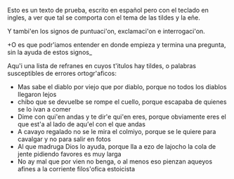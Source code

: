 Esto es un texto de prueba, escrito en español pero con el teclado en ingles, a ver que tal se comporta con el tema de las tildes y la eñe.

Y tambi'en los signos de puntuaci'on, exclamaci'on e interrogaci'on. 

+O es que podr'iamos entender en donde empieza y termina una pregunta, sin la ayuda de estos signos_

Aqu'i una lista de refranes en cuyos t'itulos hay tildes, o palabras susceptibles de errores ortogr'aficos:
- Mas sabe el diablo por viejo que por diablo, porque no todos los diablos llegaron lejos 
- chibo que se devuelbe se rompe el cuello, porque escapaba de quienes se lo ivan a comer
- Dime con qui'en andas y te dir'e qui'en eres, porque obviamente eres el que est'a al lado de aqu'el con el que andas
- A cavayo regalado no se le mira el colmiyo, porque se le quiere para cavalgar y no para salir en fotos
- Al que madruga Dios lo ayuda, porque lla a ezo de lajocho la cola de jente pidiendo favores es muy larga 
- No ay mal que por vien no benga, o al menos eso pienzan aqueyos afines a la corriente filos'ofica estoicista
